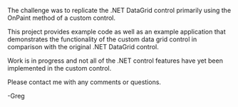 The challenge was to replicate the .NET DataGrid control primarily using the OnPaint method of a custom control.

This project provides example code as well as an example application that demonstrates the functionality of the custom data grid control in comparison with the original .NET DataGrid control.

Work is in progress and not all of the .NET control features have yet been implemented in the custom control.

Please contact me with any comments or questions.

-Greg